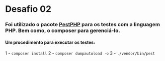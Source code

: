 # Desafio 02

### Foi utilizado o pacote [PestPHP](https://pestphp.com/docs/installation "PestPHP") para os testes com a linguagem PHP. Bem como, o composer para gerenciá-lo.

#### Um procedimento para executar os testes:
1 - `composer install`
2 - `composer dumpautoload -o`
3 - `./vendor/bin/pest`